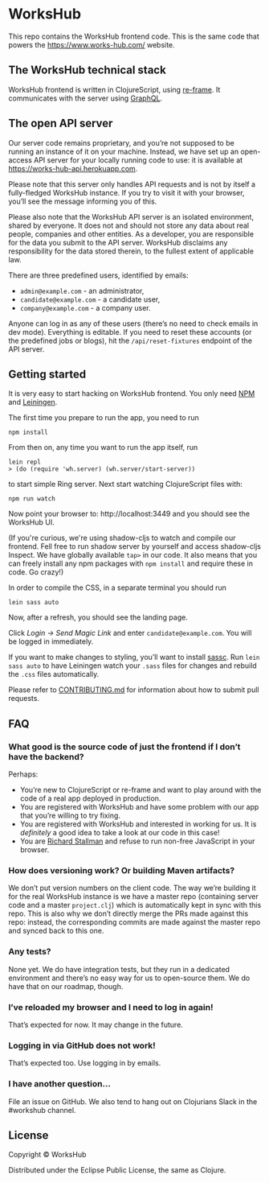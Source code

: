 # WorksHub

This repo contains the WorksHub frontend code. This is the same code that powers the https://www.works-hub.com/ website.

## The WorksHub technical stack

WorksHub frontend is written in ClojureScript, using [re-frame](https://github.com/Day8/re-frame). It communicates with the server using [GraphQL](https://graphql.org/).

## The open API server

Our server code remains proprietary, and you’re not supposed to be running an instance of it on your machine. Instead, we have set up an open-access API server for your locally running code to use: it is available at https://works-hub-api.herokuapp.com.

Please note that this server only handles API requests and is not by itself a fully-fledged WorksHub instance. If you try to visit it with your browser, you’ll see the message informing you of this.

Please also note that the WorksHub API server is an isolated environment, shared by everyone. It does not and should not store any data about real people, companies and other entities. As a developer, you are responsible for the data you submit to the API server. WorksHub disclaims any responsibility for the data stored therein, to the fullest extent of applicable law.

There are three predefined users, identified by emails:

- `admin@example.com` - an administrator,
- `candidate@example.com` - a candidate user,
- `company@example.com` - a company user.

Anyone can log in as any of these users (there’s no need to check emails in dev mode). Everything is editable. If you need to reset these accounts (or the predefined jobs or blogs), hit the `/api/reset-fixtures` endpoint of the API server.

## Getting started

It is very easy to start hacking on WorksHub frontend. You only need [NPM](https://www.npmjs.com/get-npm) and [Leiningen](https://leiningen.org/).

The first time you prepare to run the app, you need to run

```
npm install
```

From then on, any time you want to run the app itself, run

```
lein repl
> (do (require 'wh.server) (wh.server/start-server))
```

to start simple Ring server. Next start watching ClojureScript files with:

```
npm run watch
```

Now point your browser to: http://localhost:3449 and you should see the WorksHub UI.

(If you're curious, we're using shadow-cljs to watch and compile our frontend. Fell free to run shadow server by yourself and access shadow-cljs Inspect. We have globally available `tap>` in our code. It also means that you can freely install any npm packages with `npm install` and require these in code. Go crazy!)

In order to compile the CSS, in a separate terminal you should run

```
lein sass auto
```

Now, after a refresh, you should see the landing page.

Click _Login → Send Magic Link_ and enter `candidate@example.com`. You will be logged in immediately.

If you want to make changes to styling, you’ll want to install [sassc](https://github.com/sass/sassc). Run `lein sass auto` to have Leiningen watch your `.sass` files for changes and rebuild the `.css` files automatically.

Please refer to [CONTRIBUTING.md](CONTRIBUTING.md) for information about how to submit pull requests.

## FAQ

### What good is the source code of just the frontend if I don’t have the backend?

Perhaps:

- You’re new to ClojureScript or re-frame and want to play around with the code of a real app deployed in production.
- You are registered with WorksHub and have some problem with our app that you’re willing to try fixing.
- You are registered with WorksHub and interested in working for us. It is _definitely_ a good idea to take a look at our code in this case!
- You are [Richard Stallman](https://www.gnu.org/philosophy/javascript-trap.en.html) and refuse to run non-free JavaScript in your browser.

### How does versioning work? Or building Maven artifacts?

We don’t put version numbers on the client code. The way we’re building it for the real WorksHub instance is we have a master repo (containing server code and a master `project.clj`) which is automatically kept in sync with this repo. This is also why we don’t directly merge the PRs made against this repo: instead, the corresponding commits are made against the master repo and synced back to this one.

### Any tests?

None yet. We do have integration tests, but they run in a dedicated environment and there’s no easy way for us to open-source them. We do have that on our roadmap, though.

### I’ve reloaded my browser and I need to log in again!

That’s expected for now. It may change in the future.

### Logging in via GitHub does not work!

That’s expected too. Use logging in by emails.

### I have another question...

File an issue on GitHub. We also tend to hang out on Clojurians Slack in the #workshub channel.

## License

Copyright © WorksHub

Distributed under the Eclipse Public License, the same as Clojure.
